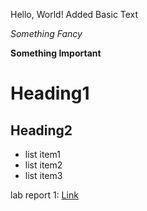 Hello, World!
Added Basic Text

*Something Fancy*

**Something Important**

# Heading1

## Heading2

- list item1
- list item2
- list item3

lab report 1:
[Link](https://tysprouse.github.io/cse15l-lab-reports/lab-report-1-week-2.html)


